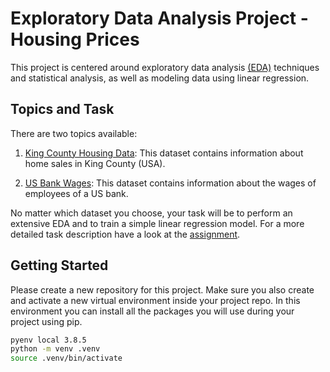 # Exploratory Data Analysis Project - Housing Prices

This project is centered around exploratory data 
analysis [(EDA)](EDA_Checklist.pdf) techniques and statistical analysis, 
as well as modeling data using linear regression.

## Topics and Task

There are two topics available: 

1. [King County Housing Data](kc_house_prices):
This dataset contains information about home sales in King County (USA). 

2. [US Bank Wages](us_bank_wages): 
This dataset contains information about the wages of employees of a US bank. 

No matter which dataset you choose, your task will be to perform an extensive EDA and to train a simple linear regression model. 
For a more detailed task description have a look at the [assignment](Project_Assignment.pdf).

## Getting Started

Please create a new repository for this project. Make sure you also create and activate a new virtual environment inside your project repo.
In this environment you can install all the packages you will use during your project using pip. 

```BASH
pyenv local 3.8.5
python -m venv .venv
source .venv/bin/activate
```
